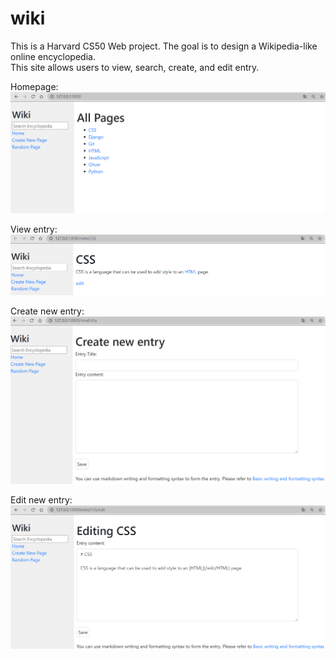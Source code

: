 # wiki

This is a Harvard CS50 Web project. The goal is to design a Wikipedia-like online encyclopedia.  
This site allows users to view, search, create, and edit entry.  

Homepage:  
<img src="encyclopedia/static/encyclopedia/index.PNG" >

View entry:  
<img src="encyclopedia/static/encyclopedia/entry.PNG" >

Create new entry:
<img src="encyclopedia/static/encyclopedia/new.PNG" >

Edit new entry:  
<img src="encyclopedia/static/encyclopedia/edit.PNG" >
